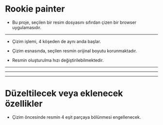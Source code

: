 # Rookie painter

- Bu proje, seçilen bir resim dosyasını sıfırdan çizen bir browser uygulamasıdır.

***

- Çizim işlemi, 4 köşeden de aynı anda başlar.

- Çizim esnasında, seçilen resmin orijinal boyutu korunmaktadır.

- Resmin oluşturulma hızı değiştirilebilmektedir.

***
***
***

# Düzeltilecek veya eklenecek özellikler

- Çizim öncesinde resmin 4 eşit parçaya bölünmesi engellenecek.